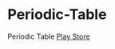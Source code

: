 # Periodic-Table
Periodic Table
[Play Store](https://play.google.com/store/apps/details?id=com.squad.chemistry)
